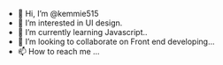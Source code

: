 - 👋 Hi, I’m @kemmie515
- 👀 I’m interested in UI design.
- 🌱 I’m currently learning Javascript..
- 💞️ I’m looking to collaborate on Front end developing...
- 📫 How to reach me ...

<!---
kemmie515/kemmie515 is a ✨ special ✨ repository because its `README.md` (this file) appears on your GitHub profile.
You can click the Preview link to take a look at your changes.
--->
